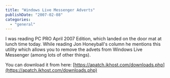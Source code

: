 ```yaml
---
title: "Windows Live Messenger Adverts"
publishDate: "2007-02-08"
categories: 
  - "general"
---
```


I was reading PC PRO April 2007 Edition, which landed on the door mat at lunch time today. While reading Jon Honeyball's column he mentions this utility which allows you to remove the advets from Windows Live Messenger (among lots of other things).

You can download it from here: [https://apatch.ikhost.com/downloads.php](https://apatch.ikhost.com/downloads.php)
